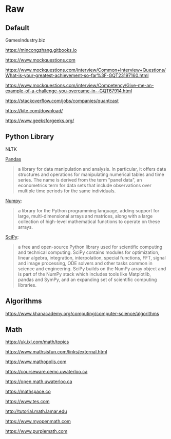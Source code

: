 # Raw

## Default

GamesIndustry.biz

https://mincongzhang.gitbooks.io

https://www.mockquestions.com

https://www.mockquestions.com/interview/Common+Interview+Questions/What-is-your-greatest-achievement-so-far%3F-GQT23197160.html

https://www.mockquestions.com/interview/Competency/Give-me-an-example-of-a-challenge-you-overcame-in--GQT67914.html


https://stackoverflow.com/jobs/companies/quantcast

https://kite.com/download/

https://www.geeksforgeeks.org/


## Python Library
NLTK

[Pandas](https://en.wikipedia.org/wiki/Pandas_(software))
> a library for data manipulation and analysis. In particular, it offers data structures and operations for manipulating numerical tables and time series.
> The name is derived from the term "panel data", an econometrics term for data sets that include observations over multiple time periods for the same individuals.

[Numpy](https://en.wikipedia.org/wiki/NumPy):
> a library for the Python programming language, adding support for large, multi-dimensional arrays and matrices, along with a large collection of high-level mathematical functions to operate on these arrays.

[SciPy](https://en.wikipedia.org/wiki/SciPy):
> a free and open-source Python library used for scientific computing and technical computing.
SciPy contains modules for optimization, linear algebra, integration, interpolation, special functions, FFT, signal and image processing, ODE solvers and other tasks common in science and engineering.
SciPy builds on the NumPy array object and is part of the NumPy stack which includes tools like Matplotlib, pandas and SymPy, and an expanding set of scientific computing libraries.



## Algorithms
https://www.khanacademy.org/computing/computer-science/algorithms

## Math
https://uk.ixl.com/math/topics

https://www.mathsisfun.com/links/external.html

https://www.mathopolis.com

https://courseware.cemc.uwaterloo.ca

https://open.math.uwaterloo.ca

https://mathspace.co

https://www.tes.com

http://tutorial.math.lamar.edu

https://www.myopenmath.com

https://www.purplemath.com
